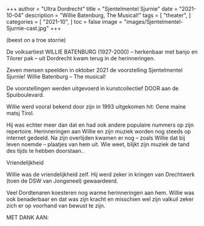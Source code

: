 +++
author = "Ultra Dordrecht"
title = "Sjentelmentel Sjurnie"
date = "2021-10-04"
description = "Willie Batenburg, The Musical!"
tags = [
    "theater",
]
categories = [
    "2021-10",
]
toc = false
image = "images/Sjentelmentel-Sjurnie-cast.jpg"
+++

(beest on a troe storrie)

De volksartiest WILLIE  BATENBURG (1927-2000) – herkenbaar met banjo en Tilorer pak – uit Dordrecht kwam terug in de herinneringen.
<!--more-->

Zeven mensen speelden in oktober 2021 de voorstelling Sjentelmentel Sjurnie! Willie Batenburg – The musical! 

De voorstellingen werden uitgevoerd in kunstcollectief DOOR aan de Spuiboulevard.

Willie werd vooral bekend door zijn in 1993 uitgekomen hit: Oene maine matsj Tirol.

Hij was echter meer dan dat en had ook andere populaire nummers op zijn repertoire. Herinneringen aan Willie en zijn muziek worden nog steeds op internet gedeeld. Na zijn overlijden kwamen er nog – zoals Willie dat bij leven noemde – plaatjes van hem uit. Wie weet, blijkt zijn muziek de tand des tijds te hebben doorstaan..

Vriendelijkheid

Willie was de vriendelijkheid zelf. Hij werd  zeker in kringen van Drechtwerk (toen de DSW van Jongeneel) gewaardeerd.

Veel Dordtenaren koesteren nog warme herinneringen aan hem. Willie was ook benaderbaar en dat was zijn kracht en misschien wel zijn valkuil zeker zich er op voorhand van bewust te zijn.

MET DANK AAN:

